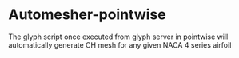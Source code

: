 # Automesher-pointwise
The glyph script once executed from glyph server in pointwise will automatically generate CH mesh for any given NACA 4 series airfoil
